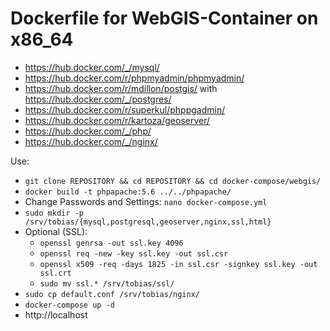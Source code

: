 # Dockerfile for WebGIS-Container on x86_64 
* https://hub.docker.com/_/mysql/
* https://hub.docker.com/r/phpmyadmin/phpmyadmin/
* https://hub.docker.com/r/mdillon/postgis/ with https://hub.docker.com/_/postgres/
* https://hub.docker.com/r/superkul/phppgadmin/
* https://hub.docker.com/r/kartoza/geoserver/
* https://hub.docker.com/_/php/
* https://hub.docker.com/_/nginx/

Use:
* ``` git clone REPOSITORY && cd REPOSITORY && cd docker-compose/webgis/ ```
* ``` docker build -t phpapache:5.6 ../../phpapache/ ```
* Change Passwords and Settings: ``` nano docker-compose.yml ```
* ``` sudo mkdir -p /srv/tobias/{mysql,postgresql,geoserver,nginx,ssl,html} ```
* Optional (SSL): 
	* ``` openssl genrsa -out ssl.key 4096 ```
	* ``` openssl req -new -key ssl.key -out ssl.csr ```
	* ``` openssl x509 -req -days 1825 -in ssl.csr -signkey ssl.key -out ssl.crt ```
	* ``` sudo mv ssl.* /srv/tobias/ssl/ ```
* ``` sudo cp default.conf /srv/tobias/nginx/ ``` 
* ``` docker-compose up -d ```  
* http://localhost 